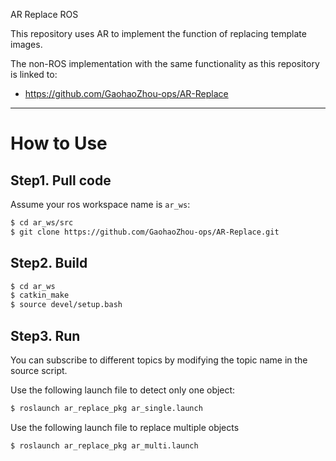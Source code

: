 AR Replace ROS

This repository uses AR to implement the function of replacing template images.

The non-ROS implementation with the same functionality as this repository is linked to:

* https://github.com/GaohaoZhou-ops/AR-Replace


----
# How to Use

## Step1. Pull code

Assume your ros workspace name is `ar_ws`:

```bash
$ cd ar_ws/src
$ git clone https://github.com/GaohaoZhou-ops/AR-Replace.git
```

## Step2. Build 

```bash
$ cd ar_ws
$ catkin_make
$ source devel/setup.bash
```

## Step3. Run

You can subscribe to different topics by modifying the topic name in the source script.


Use the following launch file to detect only one object:
```bash
$ roslaunch ar_replace_pkg ar_single.launch
```

Use the following launch file to replace multiple objects
```bash
$ roslaunch ar_replace_pkg ar_multi.launch
```
